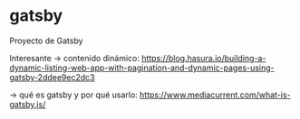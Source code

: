 # gatsby
Proyecto de Gatsby

Interesante -> contenido dinámico: https://blog.hasura.io/building-a-dynamic-listing-web-app-with-pagination-and-dynamic-pages-using-gatsby-2ddee9ec2dc3

-> qué es gatsby y por qué usarlo: https://www.mediacurrent.com/what-is-gatsby.js/
